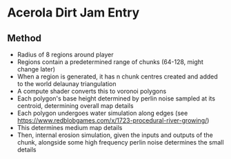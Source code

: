 # Acerola Dirt Jam Entry



## Method
 - Radius of 8 regions around player
 - Regions contain a predetermined range of chunks (64-128, might change later)
 - When a region is generated, it has n chunk centres created and added to the world delaunay triangulation
 - A compute shader converts this to voronoi polygons
 - Each polygon's base height determined by perlin noise sampled at its centroid, determining overall map details
 - Each polygon undergoes water simulation along edges (see https://www.redblobgames.com/x/1723-procedural-river-growing/)
 - This determines medium map details
 - Then, internal erosion simulation, given the inputs and outputs of the chunk, alongside some high frequency perlin noise determines the small details
